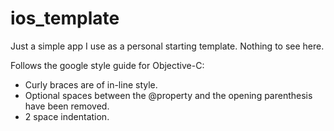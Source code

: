 ios_template
============

Just a simple app I use as a personal starting template. Nothing to see here.

Follows the google style guide for Objective-C:

- Curly braces are of in-line style.
- Optional spaces between the @property and the opening parenthesis have been removed.
- 2 space indentation.
